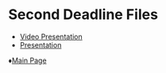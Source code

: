 # Second Deadline Files

* [Video Presentation](https://youtu.be/Q4KA9vgYj90 "Video Presentation")
* [Presentation](https://view.genial.ly/61a478f45126b00d562e432c/presentation-segunda-entrega-poo "Video Presentation")

 ♦[Main Page](https://github.com/Edwin-Lines/Project-Cosmos/tree/Second-Deadline) 
